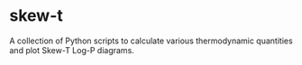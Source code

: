 # skew-t
A collection of Python scripts to calculate various thermodynamic quantities and plot Skew-T Log-P diagrams.
